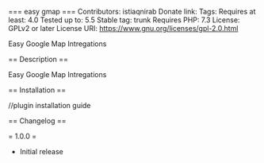 === easy gmap ===
Contributors: istiaqnirab
Donate link:
Tags:
Requires at least: 4.0
Tested up to: 5.5
Stable tag: trunk
Requires PHP: 7.3
License: GPLv2 or later
License URI: https://www.gnu.org/licenses/gpl-2.0.html

Easy Google Map Intregations

== Description ==

Easy Google Map Intregations

== Installation ==

//plugin installation guide

== Changelog ==

= 1.0.0 =

- Initial release
